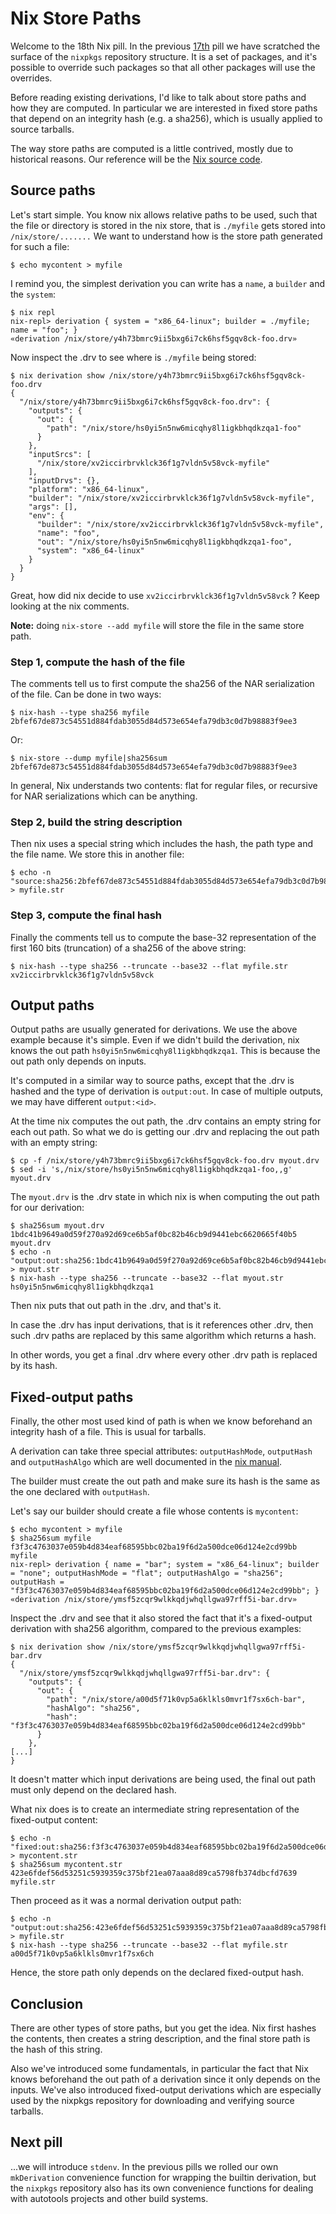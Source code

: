 # Nix Store Paths

Welcome to the 18th Nix pill. In the previous [17th](17-nixpkgs-overriding-packages.md) pill we have scratched the surface of the `nixpkgs` repository structure. It is a set of packages, and it's possible to override such packages so that all other packages will use the overrides.

Before reading existing derivations, I'd like to talk about store paths and how they are computed. In particular we are interested in fixed store paths that depend on an integrity hash (e.g. a sha256), which is usually applied to source tarballs.

The way store paths are computed is a little contrived, mostly due to historical reasons. Our reference will be the [Nix source code](https://github.com/NixOS/nix/blob/07f992a74b64f4376d5b415d0042babc924772f3/src/libstore/store-api.cc#L197).

## Source paths

Let's start simple. You know nix allows relative paths to be used, such that the file or directory is stored in the nix store, that is `./myfile` gets stored into `/nix/store/.......` We want to understand how is the store path generated for such a file:

    $ echo mycontent > myfile

I remind you, the simplest derivation you can write has a `name`, a `builder` and the `system`:

    $ nix repl
    nix-repl> derivation { system = "x86_64-linux"; builder = ./myfile; name = "foo"; }
    «derivation /nix/store/y4h73bmrc9ii5bxg6i7ck6hsf5gqv8ck-foo.drv»

Now inspect the .drv to see where is `./myfile` being stored:

```
$ nix derivation show /nix/store/y4h73bmrc9ii5bxg6i7ck6hsf5gqv8ck-foo.drv
{
  "/nix/store/y4h73bmrc9ii5bxg6i7ck6hsf5gqv8ck-foo.drv": {
    "outputs": {
      "out": {
        "path": "/nix/store/hs0yi5n5nw6micqhy8l1igkbhqdkzqa1-foo"
      }
    },
    "inputSrcs": [
      "/nix/store/xv2iccirbrvklck36f1g7vldn5v58vck-myfile"
    ],
    "inputDrvs": {},
    "platform": "x86_64-linux",
    "builder": "/nix/store/xv2iccirbrvklck36f1g7vldn5v58vck-myfile",
    "args": [],
    "env": {
      "builder": "/nix/store/xv2iccirbrvklck36f1g7vldn5v58vck-myfile",
      "name": "foo",
      "out": "/nix/store/hs0yi5n5nw6micqhy8l1igkbhqdkzqa1-foo",
      "system": "x86_64-linux"
    }
  }
}
```

Great, how did nix decide to use `xv2iccirbrvklck36f1g7vldn5v58vck` ? Keep looking at the nix comments.

**Note:** doing `nix-store --add myfile` will store the file in the same store path.

### Step 1, compute the hash of the file

The comments tell us to first compute the sha256 of the NAR serialization of the file. Can be done in two ways:

    $ nix-hash --type sha256 myfile
    2bfef67de873c54551d884fdab3055d84d573e654efa79db3c0d7b98883f9ee3

Or:

    $ nix-store --dump myfile|sha256sum
    2bfef67de873c54551d884fdab3055d84d573e654efa79db3c0d7b98883f9ee3

In general, Nix understands two contents: flat for regular files, or recursive for NAR serializations which can be anything.

### Step 2, build the string description

Then nix uses a special string which includes the hash, the path type and the file name. We store this in another file:

    $ echo -n "source:sha256:2bfef67de873c54551d884fdab3055d84d573e654efa79db3c0d7b98883f9ee3:/nix/store:myfile" > myfile.str

### Step 3, compute the final hash

Finally the comments tell us to compute the base-32 representation of the first 160 bits (truncation) of a sha256 of the above string:

    $ nix-hash --type sha256 --truncate --base32 --flat myfile.str
    xv2iccirbrvklck36f1g7vldn5v58vck

## Output paths

Output paths are usually generated for derivations. We use the above example because it's simple. Even if we didn't build the derivation, nix knows the out path `hs0yi5n5nw6micqhy8l1igkbhqdkzqa1`. This is because the out path only depends on inputs.

It's computed in a similar way to source paths, except that the .drv is hashed and the type of derivation is `output:out`. In case of multiple outputs, we may have different `output:<id>`.

At the time nix computes the out path, the .drv contains an empty string for each out path. So what we do is getting our .drv and replacing the out path with an empty string:

    $ cp -f /nix/store/y4h73bmrc9ii5bxg6i7ck6hsf5gqv8ck-foo.drv myout.drv
    $ sed -i 's,/nix/store/hs0yi5n5nw6micqhy8l1igkbhqdkzqa1-foo,,g' myout.drv

The `myout.drv` is the .drv state in which nix is when computing the out path for our derivation:

    $ sha256sum myout.drv
    1bdc41b9649a0d59f270a92d69ce6b5af0bc82b46cb9d9441ebc6620665f40b5  myout.drv
    $ echo -n "output:out:sha256:1bdc41b9649a0d59f270a92d69ce6b5af0bc82b46cb9d9441ebc6620665f40b5:/nix/store:foo" > myout.str
    $ nix-hash --type sha256 --truncate --base32 --flat myout.str
    hs0yi5n5nw6micqhy8l1igkbhqdkzqa1

Then nix puts that out path in the .drv, and that's it.

In case the .drv has input derivations, that is it references other .drv, then such .drv paths are replaced by this same algorithm which returns a hash.

In other words, you get a final .drv where every other .drv path is replaced by its hash.

## Fixed-output paths

Finally, the other most used kind of path is when we know beforehand an integrity hash of a file. This is usual for tarballs.

A derivation can take three special attributes: `outputHashMode`, `outputHash` and `outputHashAlgo` which are well documented in the [nix manual](https://nixos.org/manual/nix/stable/expressions/advanced-attributes.html).

The builder must create the out path and make sure its hash is the same as the one declared with `outputHash`.

Let's say our builder should create a file whose contents is `mycontent`:

    $ echo mycontent > myfile
    $ sha256sum myfile
    f3f3c4763037e059b4d834eaf68595bbc02ba19f6d2a500dce06d124e2cd99bb  myfile
    nix-repl> derivation { name = "bar"; system = "x86_64-linux"; builder = "none"; outputHashMode = "flat"; outputHashAlgo = "sha256"; outputHash = "f3f3c4763037e059b4d834eaf68595bbc02ba19f6d2a500dce06d124e2cd99bb"; }
    «derivation /nix/store/ymsf5zcqr9wlkkqdjwhqllgwa97rff5i-bar.drv»

Inspect the .drv and see that it also stored the fact that it's a fixed-output derivation with sha256 algorithm, compared to the previous examples:

```
$ nix derivation show /nix/store/ymsf5zcqr9wlkkqdjwhqllgwa97rff5i-bar.drv
{
  "/nix/store/ymsf5zcqr9wlkkqdjwhqllgwa97rff5i-bar.drv": {
    "outputs": {
      "out": {
        "path": "/nix/store/a00d5f71k0vp5a6klkls0mvr1f7sx6ch-bar",
        "hashAlgo": "sha256",
        "hash": "f3f3c4763037e059b4d834eaf68595bbc02ba19f6d2a500dce06d124e2cd99bb"
      }
    },
[...]
}
```

It doesn't matter which input derivations are being used, the final out path must only depend on the declared hash.

What nix does is to create an intermediate string representation of the fixed-output content:

    $ echo -n "fixed:out:sha256:f3f3c4763037e059b4d834eaf68595bbc02ba19f6d2a500dce06d124e2cd99bb:" > mycontent.str
    $ sha256sum mycontent.str
    423e6fdef56d53251c5939359c375bf21ea07aaa8d89ca5798fb374dbcfd7639  myfile.str

Then proceed as it was a normal derivation output path:

    $ echo -n "output:out:sha256:423e6fdef56d53251c5939359c375bf21ea07aaa8d89ca5798fb374dbcfd7639:/nix/store:bar" > myfile.str
    $ nix-hash --type sha256 --truncate --base32 --flat myfile.str
    a00d5f71k0vp5a6klkls0mvr1f7sx6ch

Hence, the store path only depends on the declared fixed-output hash.

## Conclusion

There are other types of store paths, but you get the idea. Nix first hashes the contents, then creates a string description, and the final store path is the hash of this string.

Also we've introduced some fundamentals, in particular the fact that Nix knows beforehand the out path of a derivation since it only depends on the inputs. We've also introduced fixed-output derivations which are especially used by the nixpkgs repository for downloading and verifying source tarballs.

## Next pill

...we will introduce `stdenv`. In the previous pills we rolled our own `mkDerivation` convenience function for wrapping the builtin derivation, but the `nixpkgs` repository also has its own convenience functions for dealing with autotools projects and other build systems.
